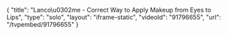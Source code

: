 {
    "title": "Lanco\u0302me - Correct Way to Apply Makeup from Eyes to Lips",
    "type": "solo",
    "layout": "iframe-static",
    "videoId": "91796655",
    "url": "\/tvpembed\/91796655"
}